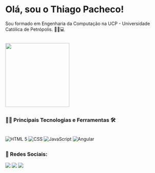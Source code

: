 # Olá, sou o Thiago Pacheco!
Sou formado em Engenharia da Computação na UCP - Universidade Católica de Petrópolis. 🧑‍🎓💻

##

<a href="https://github.com/thiagovpacheco">
  <img height=200 align="center" src="https://github-readme-stats.vercel.app/api?username=thiagovpacheco&show_icons=true&theme=radical" />
</a>

##
### 👨‍💻 Principais Tecnologias e Ferramentas 🛠

<div style="display: inline_block"><br/>
<img aLign="center" alt="HTML 5" src="https://img.shields.io/badge/HTML5-E34F26?style=for-the-badge&logo=html5&logoColor=white" />
<img aLign="center" alt="CSS" src="https://img.shields.io/badge/CSS3-1572B6?style=for-the-badge&logo=css3&logoColor=white" />
<img aLign="center" alt="JavaScript" src="https://img.shields.io/badge/JavaScript-323330?style=for-the-badge&logo=javascript&logoColor=F7DF1E" />
<img aLign="center" alt="Angular" src="https://img.shields.io/badge/Angular-DD0031?style=for-the-badge&logo=angular&logoColor=white" />
</div>

##
### 📲 Redes Sociais:
<div> 
  <a href="https://instagram.com/thiagovpacheco" target="_blank"><img src="https://img.shields.io/badge/-Instagram-%23E4405F?style=for-the-badge&logo=instagram&logoColor=white" target="_blank"></a>
  <a href = "mailto:thiagovpacheco@gmail.com"><img src="https://img.shields.io/badge/-Gmail-%23333?style=for-the-badge&logo=gmail&logoColor=white" target="_blank"></a>
  <a href="https://www.linkedin.com/in/thiago-velasco-pacheco-b66568187/" target="_blank"><img src="https://img.shields.io/badge/-LinkedIn-%230077B5?style=for-the-badge&logo=linkedin&logoColor=white" target="_blank"></a> 
</div>
